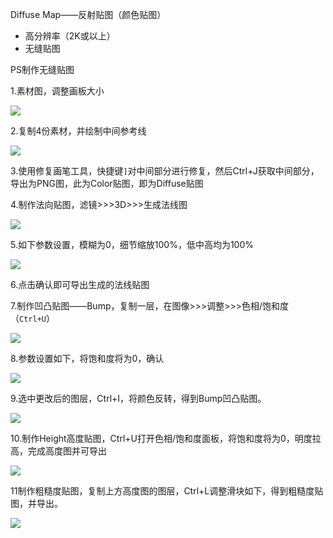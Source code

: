 Diffuse Map——反射贴图（颜色贴图）

- 高分辨率（2K或以上）
- 无缝贴图



PS制作无缝贴图

1.素材图，调整画板大小

![](F:\Git\presonalnote\Texture\png\调整画板.jpg)

2.复制4份素材，并绘制中间参考线

![](F:\Git\presonalnote\Texture\png\做参考线.jpg)

3.使用修复画笔工具，快捷键`]`对中间部分进行修复，然后Ctrl+J获取中间部分，导出为PNG图，此为Color贴图，即为Diffuse贴图

4.制作法向贴图，滤镜>>>3D>>>生成法线图

![](F:\Git\presonalnote\Texture\png\滤镜3D生成法向贴图0.jpg)

5.如下参数设置，模糊为0，细节缩放100%，低中高均为100%

![](F:\Git\presonalnote\Texture\png\生成法向图参数设置.jpg)

6.点击确认即可导出生成的法线贴图

7.制作凹凸贴图——Bump，复制一层，在图像>>>调整>>>色相/饱和度（`Ctrl+U`）

![](F:\Git\presonalnote\Texture\png\色相饱和度.jpg)

8.参数设置如下，将饱和度将为0，确认

![](F:\Git\presonalnote\Texture\png\凹凸贴图1.jpg)

9.选中更改后的图层，Ctrl+I，将颜色反转，得到Bump凹凸贴图。

![](F:\Git\presonalnote\Texture\png\凹凸贴图，反转颜色.jpg)

10.制作Height高度贴图，Ctrl+U打开色相/饱和度面板，将饱和度将为0，明度拉高，完成高度图并可导出

![](F:\Git\presonalnote\Texture\png\高度贴图，明度调整未知.jpg)

11制作粗糙度贴图，复制上方高度图的图层，Ctrl+L调整滑块如下，得到粗糙度贴图，并导出。

![](F:\Git\presonalnote\Texture\png\粗糙度贴图.jpg)
